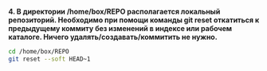 **4. В директории /home/box/REPO располагается локальный репозиторий. Необходимо при помощи команды git reset откатиться к предыдущему коммиту без изменений в индексе или рабочем каталоге. Ничего удалять/создавать/коммитить не нужно.**

```bash
cd /home/box/REPO
git reset --soft HEAD~1
```
